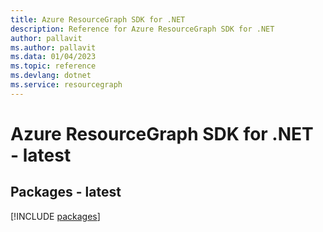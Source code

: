 ```yaml
---
title: Azure ResourceGraph SDK for .NET
description: Reference for Azure ResourceGraph SDK for .NET
author: pallavit
ms.author: pallavit
ms.data: 01/04/2023
ms.topic: reference
ms.devlang: dotnet
ms.service: resourcegraph
---
```

# Azure ResourceGraph SDK for .NET - latest
## Packages - latest
[!INCLUDE [packages](resourcegraph-index.md)]